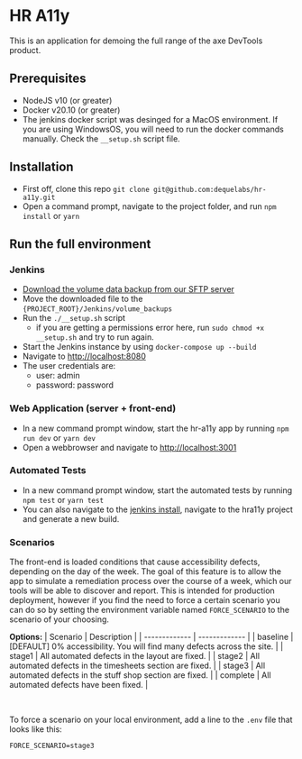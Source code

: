 
# HR A11y
This is an application for demoing the full range of the axe DevTools product.

## Prerequisites
* NodeJS v10 (or greater)
* Docker v20.10 (or greater)
* The jenkins docker script was desinged for a MacOS environment. If you are using WindowsOS, you will need to run the docker commands manually. Check the `__setup.sh` script file.

## Installation
* First off, clone this repo `git clone git@github.com:dequelabs/hr-a11y.git`
* Open a command prompt, navigate to the project folder, and run `npm install` or `yarn`

## Run the full environment

### Jenkins
* [Download the volume data backup from our SFTP server](https://sftp.dequecloud.com/?u=xaeyn9dtTX&p=4WgeMh6BgQ&path=/hra11y-jenkins.tar)
* Move the downloaded file to the `{PROJECT_ROOT}/Jenkins/volume_backups`
* Run the `./__setup.sh` script
    - if you are getting a permissions error here, run `sudo chmod +x __setup.sh` and try to run again.
* Start the Jenkins instance by using `docker-compose up --build`
* Navigate to [http://localhost:8080](http://localhost:8080)
* The user credentials are:
    - user: admin
    - password: password

### Web Application (server + front-end)
* In a new command prompt window, start the hr-a11y app by running `npm run dev` or `yarn dev`
* Open a webbrowser and navigate to [http://localhost:3001](http://localhost:3001)

### Automated Tests
* In a new command prompt window, start the automated tests by running `npm test` or `yarn test`
* You can also navigate to the [jenkins install](http://localhost:8080), navigate to the hra11y project and generate a new build.

### Scenarios
The front-end is loaded conditions that cause accessibility defects, depending on the day of the week. The goal of this feature is to allow the app to simulate a remediation process over the course of a week, which our tools will be able to discover and report. This is intended for production deployment, however if you find the need to force a certain scenario you can do so by setting the environment variable named `FORCE_SCENARIO` to the scenario of your choosing.

__Options:__
| Scenario      | Description   |
| ------------- | ------------- |
| baseline  | [DEFAULT] 0% accessibility. You will find many defects across the site. |
| stage1 | All automated defects in the layout are fixed.  |
| stage2 | All automated defects in the timesheets section are fixed. |
| stage3 | All automated defects in the stuff shop section are fixed. |
| complete | All automated defects have been fixed. |
  
<br/>  
  
To force a scenario on your local environment, add a line to the `.env` file that looks like this:

`FORCE_SCENARIO=stage3`